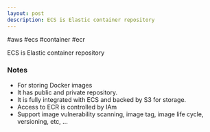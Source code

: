 ```yaml
---
layout: post
description: ECS is Elastic container repository
---
```


#aws #ecs #container #ecr

ECS is Elastic container repository

### Notes
- For storing Docker images
- It has public and private repository.
- It is fully integrated with ECS and backed by S3 for storage.
- Access to ECR is controlled by IAm
- Support image vulnerability scanning, image tag, image life cycle, versioning, etc, ...